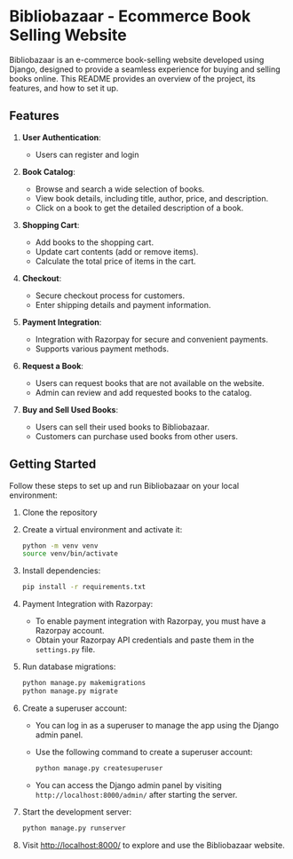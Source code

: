 # Bibliobazaar - Ecommerce Book Selling Website

Bibliobazaar is an e-commerce book-selling website developed using Django, designed to provide a seamless experience for buying and selling books online. This README provides an overview of the project, its features, and how to set it up.

## Features

1. **User Authentication**:
   - Users can register and login

2. **Book Catalog**:
   - Browse and search a wide selection of books.
   - View book details, including title, author, price, and description.
   - Click on a book to get the detailed description of a book.

3. **Shopping Cart**:
   - Add books to the shopping cart.
   - Update cart contents (add or remove items).
   - Calculate the total price of items in the cart.

4. **Checkout**:
   - Secure checkout process for customers.
   - Enter shipping details and payment information.

5. **Payment Integration**:
   - Integration with Razorpay for secure and convenient payments.
   - Supports various payment methods.

6. **Request a Book**:
   - Users can request books that are not available on the website.
   - Admin can review and add requested books to the catalog.

7. **Buy and Sell Used Books**:
   - Users can sell their used books to Bibliobazaar.
   - Customers can purchase used books from other users.

## Getting Started

Follow these steps to set up and run Bibliobazaar on your local environment:

1. Clone the repository

2. Create a virtual environment and activate it:

   ```bash
   python -m venv venv
   source venv/bin/activate
   ```

3. Install dependencies:

   ```bash
   pip install -r requirements.txt
   ```

4. Payment Integration with Razorpay:
   - To enable payment integration with Razorpay, you must have a Razorpay account.
   - Obtain your Razorpay API credentials and paste them in the `settings.py` file.

5. Run database migrations:

   ```bash
   python manage.py makemigrations
   python manage.py migrate
   ```

6. Create a superuser account:
   - You can log in as a superuser to manage the app using the Django admin panel.
   - Use the following command to create a superuser account:

     ```bash
     python manage.py createsuperuser
     ```

   - You can access the Django admin panel by visiting `http://localhost:8000/admin/` after starting the server.

7. Start the development server:

   ```bash
   python manage.py runserver
   ```

8. Visit [http://localhost:8000/](http://localhost:8000/) to explore and use the Bibliobazaar website.
